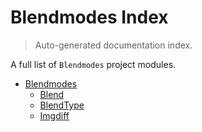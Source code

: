 # Blendmodes Index

> Auto-generated documentation index.

A full list of `Blendmodes` project modules.

- [Blendmodes](blendmodes/index.md#blendmodes)
    - [Blend](blendmodes/blend.md#blend)
    - [BlendType](blendmodes/blendtype.md#blendtype)
    - [Imgdiff](blendmodes/imgdiff.md#imgdiff)
